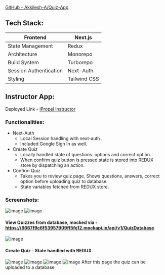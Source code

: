 [GitHub - Akkilesh-A/Quiz-App](https://github.com/Akkilesh-A/Quiz-App)

## Tech Stack:

| Frontend  | Next.js |
| --- | --- |
| State Management | Redux |
| Architecture | Monorepo |
| Build System | Turborepo |
| Session Authentication | Next-Auth |
| Styling | Tailwind CSS |

## Instructor App:

Deployed Link - [iPropel Instructor](https://quiz-app-instructor-app.vercel.app/createquiz)

### Functionalities:

- Next-Auth
    - Local Session handling with next-auth .
    - Included Google Sign In as well.
- Create Quiz
    - Locally handled state of  questions. options and correct option.
    - When confirm quiz button is pressed state is stored into REDUX store by dispatching an action.
- Confirm Quiz
    - Takes you to review quiz page, Shows questions, answers, correct option before uploading quiz to database.
    - State variables fetched from REDUX store.

### Screenshots:


![image](https://github.com/Akkilesh-A/Quiz-App/assets/136828513/816a1a64-9f2d-48ab-a1d6-3343112fa855)
![image](https://github.com/Akkilesh-A/Quiz-App/assets/136828513/96150e25-4bc6-41e8-8f11-6b78fe7e37cb)
#### View Quizzes from database, mocked via -https://6667f9c6f53957909ff5fe12.mockapi.io/api/v1/QuizDatabase
![image](https://github.com/Akkilesh-A/Quiz-App/assets/136828513/eb87b0b0-985c-455b-b50b-6dfa18a4bb50)

#### Create Quiz - State handled with REDUX
![image](https://github.com/Akkilesh-A/Quiz-App/assets/136828513/ee601c39-e8b2-4065-8d11-cbcfb663d909)
![image](https://github.com/Akkilesh-A/Quiz-App/assets/136828513/ebd194b0-dd46-4e70-8922-d21f29048fbc)
![image](https://github.com/Akkilesh-A/Quiz-App/assets/136828513/6636ceed-9d99-4429-8327-1af22c899ab4)
![image](https://github.com/Akkilesh-A/Quiz-App/assets/136828513/1850f4c9-6c6a-4595-893f-49d7444701d8)
After this page the quiz can be uploaded to a database
